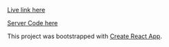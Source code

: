 [Live link here](https://desolate-scrubland-75187.herokuapp.com/)

[Server Code here](https://github.com/UmerSharif/SpaceX-launch-info-server)

This project was bootstrapped with [Create React App](https://github.com/facebook/create-react-app).

